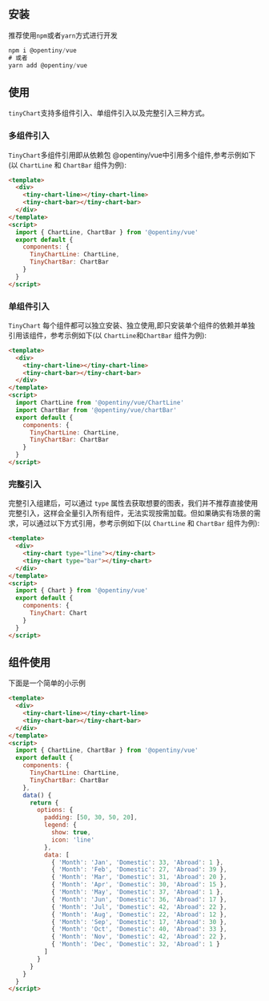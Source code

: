 ## 安装

推荐使用`npm`或者`yarn`方式进行开发

```javascript
npm i @opentiny/vue
# 或者
yarn add @opentiny/vue
```

## 使用

`tinyChart`支持多组件引入、单组件引入以及完整引入三种方式。

### 多组件引入

`TinyChart`多组件引用即从依赖包 @opentiny/vue中引用多个组件,参考示例如下(以 `ChartLine` 和 `ChartBar` 组件为例):

```html
<template>
  <div>
    <tiny-chart-line></tiny-chart-line>
    <tiny-chart-bar></tiny-chart-bar>
  </div>
</template>
<script>
  import { ChartLine, ChartBar } from '@opentiny/vue'
  export default {
    components: {
      TinyChartLine: ChartLine,
      TinyChartBar: ChartBar
    }
  }
</script>
```

### 单组件引入

`TinyChart` 每个组件都可以独立安装、独立使用,即只安装单个组件的依赖并单独引用该组件，参考示例如下(以 `ChartLine`和`ChartBar` 组件为例):

```html
<template>
  <div>
    <tiny-chart-line></tiny-chart-line>
    <tiny-chart-bar></tiny-chart-bar>
  </div>
</template>
<script>
  import ChartLine from '@opentiny/vue/ChartLine'
  import ChartBar from '@opentiny/vue/chartBar'
  export default {
    components: {
      TinyChartLine: ChartLine,
      TinyChartBar: ChartBar
    }
  }
</script>
```

### 完整引入

完整引入组建后，可以通过 `type` 属性去获取想要的图表，我们并不推荐直接使用完整引入，这样会全量引入所有组件，无法实现按需加载。但如果确实有场景的需求，可以通过以下方式引用，参考示例如下(以 `ChartLine` 和 `ChartBar` 组件为例):

```html
<template>
  <div>
    <tiny-chart type="line"></tiny-chart>
    <tiny-chart type="bar"></tiny-chart>
  </div>
</template>
<script>
  import { Chart } from '@opentiny/vue'
  export default {
    components: {
      TinyChart: Chart
    }
  }
</script>
```

## 组件使用

下面是一个简单的小示例

```html
<template>
  <div>
    <tiny-chart-line></tiny-chart-line>
    <tiny-chart-bar></tiny-chart-bar>
  </div>
</template>
<script>
  import { ChartLine, ChartBar } from '@opentiny/vue'
  export default {
    components: {
      TinyChartLine: ChartLine,
      TinyChartBar: ChartBar
    },
    data() {
      return {
        options: {
          padding: [50, 30, 50, 20],
          legend: {
            show: true,
            icon: 'line'
          },
          data: [
            { 'Month': 'Jan', 'Domestic': 33, 'Abroad': 1 },
            { 'Month': 'Feb', 'Domestic': 27, 'Abroad': 39 },
            { 'Month': 'Mar', 'Domestic': 31, 'Abroad': 20 },
            { 'Month': 'Apr', 'Domestic': 30, 'Abroad': 15 },
            { 'Month': 'May', 'Domestic': 37, 'Abroad': 1 },
            { 'Month': 'Jun', 'Domestic': 36, 'Abroad': 17 },
            { 'Month': 'Jul', 'Domestic': 42, 'Abroad': 22 },
            { 'Month': 'Aug', 'Domestic': 22, 'Abroad': 12 },
            { 'Month': 'Sep', 'Domestic': 17, 'Abroad': 30 },
            { 'Month': 'Oct', 'Domestic': 40, 'Abroad': 33 },
            { 'Month': 'Nov', 'Domestic': 42, 'Abroad': 22 },
            { 'Month': 'Dec', 'Domestic': 32, 'Abroad': 1 }
          ]
        }
      }
    }
  }
</script>
```
